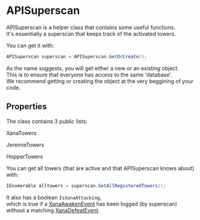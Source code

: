 # APISuperscan

APISuperscan is a helper class that contains some useful functions.  
 It's essentially a superscan that keeps track of the activated towers.  


You can get it with:

```csharp
APISuperscan superscan = APISuperscan.GetOrCreate();
```

As the name suggests, you will get either a new or an existing object.  
 This is to ensure that everyone has access to the same 'database'.  
 We recommend getting or creating the object at the very beggining of your code.

## Properties

The class contains 3 public lists:

XanaTowers

JeremieTowers

HopperTowers

You can get all towers \(that are active and that APISuperscan knows about\) with:

```csharp
IEnumerable alltowers = superscan.GetAllRegisteredTowers();
```

It also has a boolean `IsXanaAttacking`,   
 which is true if a [XanaAwakenEvent](events/xanaawakenevent.md) has been logged \(by superscan\)  
 without a matching [XanaDefeatEvent](events/xanadefeatevent.md).


